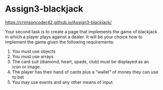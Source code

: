 # Assign3-blackjack

https://crimsoncoder42.github.io/Assign3-blackjack/

Your second task is to create a page that implements the game of blackjack in which a 
player plays against a dealer. It will be your choice how to implement the game given the 
following requirements:
1. You must use objects
2. You must use arrays
3. The card suit (diamond, heart, spade, club) must be displayed as an icon or image.
4. The player has their hand of cards plus a “wallet” of money they can use to bet
5. You may use events and any other means of input

